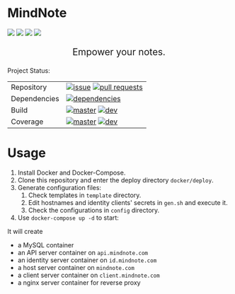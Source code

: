 # MindNote

[![](https://img.shields.io/github/stars/StardustDL/MindNote.svg?style=social&label=Stars)](https://github.com/StardustDL/MindNote) [![](https://img.shields.io/github/forks/StardustDL/MindNote.svg?style=social&label=Fork)](https://github.com/StardustDL/MindNote) ![](http://progressed.io/bar/30?title=developing) [![](https://img.shields.io/github/license/StardustDL/MindNote.svg)](https://github.com/StardustDL/MindNote/blob/master/LICENSE)

<p style="text-align:center; font-size:21px">
Empower your notes.
</p>

Project Status:

|||
|-|-|
|Repository|[![issue](https://img.shields.io/github/issues/StardustDL/MindNote.svg)](https://github.com/StardustDL/MindNote/issues/) [![pull requests](https://img.shields.io/github/issues-pr/StardustDL/MindNote.svg)](https://github.com/StardustDL/MindNote/pulls/)|
|Dependencies|[![dependencies](https://img.shields.io/librariesio/github/StardustDL/MindNote.svg)](https://libraries.io/github/StardustDL/MindNote)|
|Build|[![master](https://img.shields.io/travis/StardustDL/MindNote/master.svg?label=master)](https://travis-ci.org/StardustDL/MindNote) [![dev](https://img.shields.io/travis/StardustDL/MindNote/dev.svg?label=dev)](https://travis-ci.org/StardustDL/MindNote)|
|Coverage|[![master](https://img.shields.io/codecov/c/github/StardustDL/MindNote/master.svg?label=master)](https://codecov.io/gh/StardustDL/MindNote) [![dev](https://img.shields.io/codecov/c/github/StardustDL/MindNote/dev.svg?label=dev)](https://codecov.io/gh/StardustDL/MindNote)|

# Usage

1. Install Docker and Docker-Compose.
2. Clone this repository and enter the deploy directory `docker/deploy`. 
3. Generate configuration files:
   1. Check templates in `template` directory.
   2. Edit hostnames and identity clients' secrets in `gen.sh` and execute it.
   3. Check the configurations in `config` directory.
4. Use `docker-compose up -d` to start:


It will create 
- a MySQL container
- an API server container on `api.mindnote.com`
- an identity server container on `id.mindnote.com`
- a host server container on `mindnote.com`
- a client server container on `client.mindnote.com`
- a nginx server container for reverse proxy
